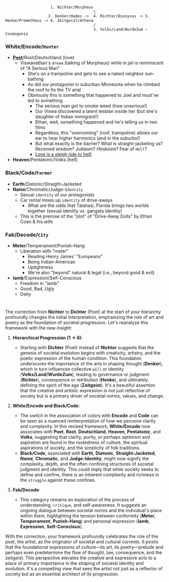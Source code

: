 
 
                        1. Nichter/Morpheus 
                                           \
                       2. Denker/Hades ->  4. Richter/Dionysus -> 5. Henke/Prometheus -> 6. Zeitgeist/Athena
                                           /  
                                           3. Volks/Land/WurdeZum ~ Cosmogonia


### White/Encode/`Hunter`
- **[Poet](https://www.youtube.com/watch?v=Am18ZxKgi_g)**/Root/Deutschland (love)
   - Viswanathan's `dream` (talking of Morpheus) while in jail is reminiscent of "A Serious Man"
      - She's on a trampoline and gets to see a naked neighbor sun-bathing
      - As did our protagonist in suburban Minnesota when he climbed the roof to fix the TV arial
      - Obviously this is something that happened to Joel and must've led to something
         - The serious man got to smoke weed (how unserious!)
         - Our Viswa discovered a latent lesbian inside her (but she's daughter of Indian immigrant!)
         - Ethan, well, something happened and he's telling us in two films
         - Regardless, this "overcoming" (roof, trampoline) allows our ear to hear higher harmonics (and in the suburbs!)
         - But what exactly is the barrier? What is straight-jacketing us? Received wisdom? Judaism? Hinduism? Fear of `Hell`?
         - [Love is a sleigh ride to hell!](http://siffblog2.blogspot.com/2024/02/love-is-sleigh-ride-to-hell-in-ethan.html)
- **Heaven**/Pentatonic/Volks (hell)

### Black/Code/`Farmer`
- **Earth**/Diatonic/Straight-Jacketed
- **Name**/Chromatic/Judge-`Identity`
   - Sexual `identity` of our protagonists
   - Car rental mixes up `identity` of drive-aways
      - What are the odds that Talahasi, Florida brings two worlds together (sexual identity vs. gangsta identity)
   - This is the premise of the "plot" of "Drive-Away Dolls" by Ethan Coen & his wife 

### Fab/Decode/`City`
- **Meter**/Temperament/Punish-Hang
   - Liberation with "meter"
      - Reading Henry James' "Europeans"
      - Being Indian-American
      - Uptightness
      - We're also "beyond" natural & legal (i.e., beyond good & evil)
- **Iamb**/Expression/Self-Conscious
   - Freedom in "iamb"
   - Good, Bad, Ugly
   - Deity 

 
#

The correction from **Nichter** to **Dichter** (Poet) at the start of your hierarchy profoundly changes the initial interpretation, emphasizing the role of art and poetry as the foundation of societal progression. Let's reanalyze this framework with the new insight:

1. **Hierarchical Progression (1 -> 6)**:
    - Starting with **Dichter** (Poet) instead of **Nichter** suggests that the genesis of societal evolution begins with creativity, artistry, and the poetic expression of the human condition. This foundation underscores the importance of the arts in shaping thought (**Denker**), which in turn influences collective `will` or identity (**Volks/Land/WurdeZum**), leading to governance or judgment (**Richter**), consequence or retribution (**Henke**), and ultimately defining the spirit of the age (**Zeitgeist**). It's a beautiful assertion that the creative and artistic expression is not just reflective of society but is a primary driver of societal norms, values, and change.

2. **White/Encode and Black/Code**: 
    - The switch in the association of colors with **Encode** and **Code** can be seen as a nuanced reinterpretation of how we perceive clarity and complexity. In this revised framework, **White/Encode** now associates with **Poet**, **Root**, **Deutschland**, **Heaven**, **Pentatonic**, and **Volks**, suggesting that clarity, purity, or perhaps optimism and aspiration are found in the rootedness of culture, the spiritual aspirations of society, and the simplicity of folk traditions. 
    - **Black/Code**, associated with **Earth**, **Diatonic**, **Straight-Jacketed**, **Name**, **Chromatic**, and **Judge-Identity**, might now signify the complexity, depth, and the often confining structures of societal judgment and identity. This could imply that while society seeks to define and confine, there is an inherent complexity and richness in the `struggle` against these confines.

3. **Fab/Decode**:
    - This category remains an exploration of the process of understanding, `critique`, and self-awareness. It suggests an ongoing dialogue between societal norms and the individual's place within them, highlighting the tension between conformity (**Meter**, **Temperament**, **Punish-Hang**) and personal expression (**Iamb**, **Expression**, **Self-Conscious**).

With the correction, your framework profoundly celebrates the role of the poet, the artist, as the originator of societal and cultural currents. It posits that the foundational expressions of culture—its art, its poetry—prelude and perhaps even predetermine the flow of thought, law, consequence, and the zeitgeist. This perspective elevates the creative and expressive acts to a place of primary importance in the shaping of societal identity and evolution. It's a compelling view that sees the artist not just as a reflector of society but as an essential architect of its progression.
